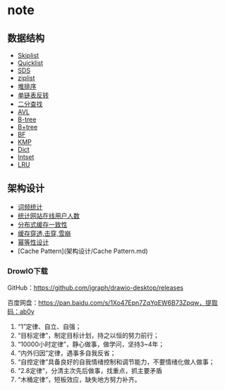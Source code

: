 # note




## 数据结构

- [Skiplist](数据结构/Skiplist.md)
- [Quicklist](数据结构/Quicklist.md)
- [SDS](数据结构/SDS.md)
- [ziplist](数据结构/ziplist.md)
- [堆排序](数据结构/堆排序.md)
- [单链表反转](数据结构/单链表反转.md)
- [二分查找](数据结构/二分查找.md)
- [AVL](数据结构/AVL.md)
- [B-tree](数据结构/B-tree.md)
- [B+tree](数据结构/B+tree.md)
- [BF](数据结构/BF.md)
- [KMP](数据结构/KMP.md)
- [Dict](数据结构/Dict.md)
- [Intset](数据结构/Intset.md)
- [LRU](数据结构/LRU.md)

## 架构设计

- [词频统计](架构设计/词频统计.md)
- [统计网站在线用户人数](架构设计/统计网站在线用户人数.md)
- [分布式缓存一致性](架构设计/分布式缓存一致性.md)
- [缓存穿透,击穿,雪崩](架构设计/缓存穿透,击穿,雪崩.md)
- [幂等性设计](架构设计/幂等性设计.md)
- [Cache Pattern](架构设计/Cache Pattern.md)










### DrowIO下载

GitHub：https://github.com/jgraph/drawio-desktop/releases

百度网盘：https://pan.baidu.com/s/1Xo47Epn7ZqYqEW6B73Zpqw，提取码：ab0y



1. “1”定律、自立、自强；
2. “目标定律”，制定目标计划，持之以恒的努力前行；
3. “10000小时定律”，静心做事，做学问，坚持3~4年；
4. “内外归因”定律，遇事多自我反省；
5. “自控定律”具备良好的自我情绪控制和调节能力，不要情绪化做人做事；
6. “2.8定律”，分清主次先后做事，找重点，抓主要矛盾
7. “木桶定律”，短板效应，缺失地方努力补齐。

